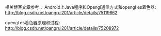 相关博客文章参考：
Android上Java程序和Opengl通信方式和opengl es着色器:
http://blog.csdn.net/pangrui201/article/details/75119662

opengl es着色器原理和过程:
http://blog.csdn.net/pangrui201/article/details/75208972
